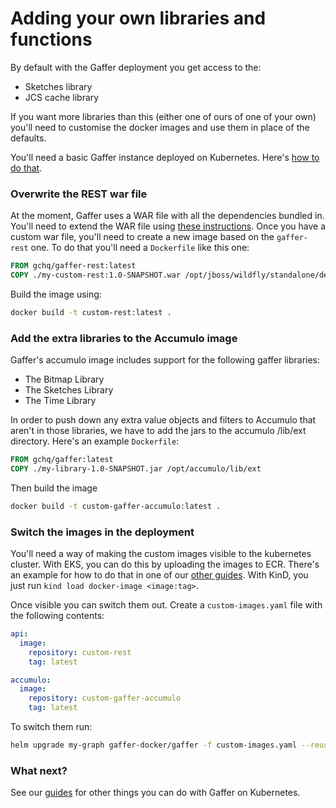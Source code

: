Adding your own libraries and functions
=======================================
By default with the Gaffer deployment you get access to the:
* Sketches library
* JCS cache library

If you want more libraries than this (either one of ours of one of your own) you'll need to customise the docker images and use them in place of the defaults.

You'll need a basic Gaffer instance deployed on Kubernetes. Here's [how to do that](./deploy-empty-graph.md).

### Overwrite the REST war file
At the moment, Gaffer uses a WAR file with all the dependencies bundled in. You'll need to extend the WAR file using [these instructions](https://gchq.github.io/gaffer-doc/components/rest-api.html#how-to-modify-the-rest-api-for-your-project). Once you have a custom war file, you'll need to create a new image based on the `gaffer-rest` one. To do that you'll need a `Dockerfile` like this one:
```Dockerfile
FROM gchq/gaffer-rest:latest
COPY ./my-custom-rest:1.0-SNAPSHOT.war /opt/jboss/wildfly/standalone/deployments/rest.war
```

Build the image using:
```bash
docker build -t custom-rest:latest .
```

### Add the extra libraries to the Accumulo image
Gaffer's accumulo image includes support for the following gaffer libraries:
* The Bitmap Library
* The Sketches Library
* The Time Library

In order to push down any extra value objects and filters to Accumulo that aren't in those libraries, we have to add the jars to the accumulo /lib/ext directory. Here's an example `Dockerfile`:
```Dockerfile
FROM gchq/gaffer:latest
COPY ./my-library-1.0-SNAPSHOT.jar /opt/accumulo/lib/ext
```
Then build the image
```bash
docker build -t custom-gaffer-accumulo:latest .
```

### Switch the images in the deployment

You'll need a way of making the custom images visible to the kubernetes cluster. With EKS, you can do this by uploading the images to ECR. There's an example for how to do that in one of our [other guides](./aws-eks-deployment.md#Container+Images). With KinD, you just run `kind load docker-image <image:tag>`.

Once visible you can switch them out. Create a `custom-images.yaml` file with the following contents:
```yaml
api:
  image:
    repository: custom-rest
    tag: latest

accumulo:
  image:
    repository: custom-gaffer-accumulo
    tag: latest
```

To switch them run:
```bash
helm upgrade my-graph gaffer-docker/gaffer -f custom-images.yaml --reuse-values
```

### What next?
See our [guides](./guides.md) for other things you can do with Gaffer on Kubernetes.
